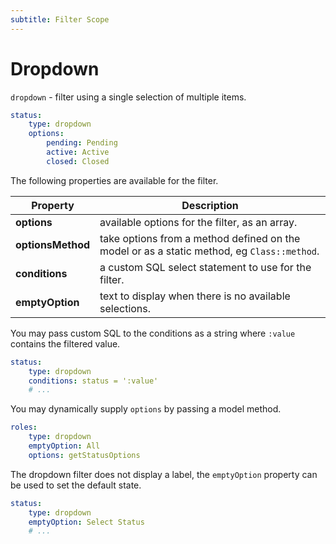 ```yaml
---
subtitle: Filter Scope
---
```

# Dropdown

`dropdown` - filter using a single selection of multiple items.

```yaml
status:
    type: dropdown
    options:
        pending: Pending
        active: Active
        closed: Closed
```

The following properties are available for the filter.

Property | Description
------------- | -------------
**options** | available options for the filter, as an array.
**optionsMethod** | take options from a method defined on the model or as a static method, eg `Class::method`.
**conditions** | a custom SQL select statement to use for the filter.
**emptyOption** | text to display when there is no available selections.

You may pass custom SQL to the conditions as a string where `:value` contains the filtered value.

```yaml
status:
    type: dropdown
    conditions: status = ':value'
    # ...
```

You may dynamically supply `options` by passing a model method.

```yaml
roles:
    type: dropdown
    emptyOption: All
    options: getStatusOptions
```

The dropdown filter does not display a label, the `emptyOption` property can be used to set the default state.

```yaml
status:
    type: dropdown
    emptyOption: Select Status
    # ...
```
